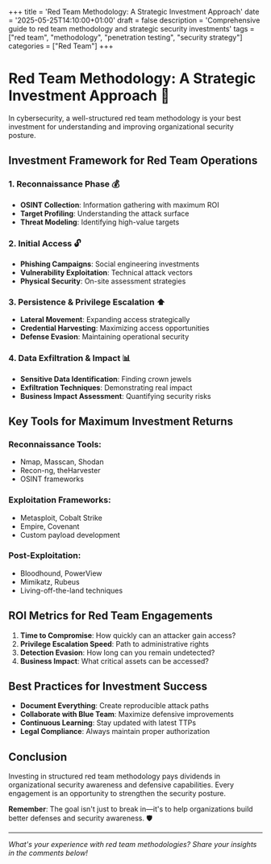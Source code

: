 +++
title = 'Red Team Methodology: A Strategic Investment Approach'
date = '2025-05-25T14:10:00+01:00'
draft = false
description = 'Comprehensive guide to red team methodology and strategic security investments'
tags = ["red team", "methodology", "penetration testing", "security strategy"]
categories = ["Red Team"]
+++

# Red Team Methodology: A Strategic Investment Approach 🎯

In cybersecurity, a well-structured red team methodology is your best investment for understanding and improving organizational security posture.

## Investment Framework for Red Team Operations

### 1. **Reconnaissance Phase** 💰
- **OSINT Collection**: Information gathering with maximum ROI
- **Target Profiling**: Understanding the attack surface
- **Threat Modeling**: Identifying high-value targets

### 2. **Initial Access** 🔓
- **Phishing Campaigns**: Social engineering investments
- **Vulnerability Exploitation**: Technical attack vectors
- **Physical Security**: On-site assessment strategies

### 3. **Persistence & Privilege Escalation** ⬆️
- **Lateral Movement**: Expanding access strategically
- **Credential Harvesting**: Maximizing access opportunities
- **Defense Evasion**: Maintaining operational security

### 4. **Data Exfiltration & Impact** 📊
- **Sensitive Data Identification**: Finding crown jewels
- **Exfiltration Techniques**: Demonstrating real impact
- **Business Impact Assessment**: Quantifying security risks

## Key Tools for Maximum Investment Returns

### **Reconnaissance Tools:**
- Nmap, Masscan, Shodan
- Recon-ng, theHarvester
- OSINT frameworks

### **Exploitation Frameworks:**
- Metasploit, Cobalt Strike
- Empire, Covenant
- Custom payload development

### **Post-Exploitation:**
- Bloodhound, PowerView
- Mimikatz, Rubeus
- Living-off-the-land techniques

## ROI Metrics for Red Team Engagements

1. **Time to Compromise**: How quickly can an attacker gain access?
2. **Privilege Escalation Speed**: Path to administrative rights
3. **Detection Evasion**: How long can you remain undetected?
4. **Business Impact**: What critical assets can be accessed?

## Best Practices for Investment Success

- **Document Everything**: Create reproducible attack paths
- **Collaborate with Blue Team**: Maximize defensive improvements
- **Continuous Learning**: Stay updated with latest TTPs
- **Legal Compliance**: Always maintain proper authorization

## Conclusion

Investing in structured red team methodology pays dividends in organizational security awareness and defensive capabilities. Every engagement is an opportunity to strengthen the security posture.

**Remember**: The goal isn't just to break in—it's to help organizations build better defenses and security awareness. 🛡️

---

*What's your experience with red team methodologies? Share your insights in the comments below!*
